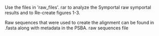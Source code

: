 Use the files in 'raw_files'. rar to analyze the Symportal raw symportal results and to Re-create figures 1-3. 

Raw sequences that were used to create the alignment can be found in .fasta along with metadata in the PSBA. raw sequences file
